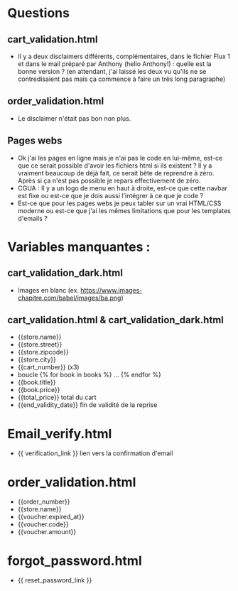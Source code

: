 # Questions
## cart_validation.html

- Il y a deux disclaimers différents, complémentaires, dans le fichier Flux 1 et dans le mail préparé par Anthony (hello Anthony!) : quelle est la bonne version ? (en attendant, j'ai laissé les deux vu qu'ils ne se contredisaient pas mais ça commence à faire un très long paragraphe)

## order_validation.html

- Le disclaimer n'était pas bon non plus.

## Pages webs
- Ok j'ai les pages en ligne mais je n'ai pas le code en lui-même, est-ce que ce serait possible d'avoir les fichiers html si ils existent ? Il y a vraiment beaucoup de déjà fait, ce serait bête de reprendre à zéro. Après si ça n'est pas possible je repars effectivement de zéro.
- CGUA : Il y a un logo de menu en haut à droite, est-ce que cette navbar est fixe ou est-ce que je dois aussi l'intégrer à ce que je code ?
- Est-ce que pour les pages webs je peux tabler sur un vrai HTML/CSS moderne ou est-ce que j'ai les mêmes limitations que pour les templates d'emails ?

# Variables manquantes : 
## cart_validation_dark.html
- Images en blanc (ex. https://www.images-chapitre.com/babel/images/ba.png)

## cart_validation.html & cart_validation_dark.html
- {{store.name}}
- {{store.street}}
- {{store.zipcode}}
- {{store.city}}
- {{cart_number}} (x3)
- boucle {% for book in books %} ... {% endfor %} 
- {{book.title}}
- {{book.price}}
- {{total_price}} total du cart
- {{end_validity_date}} fin de validité de la reprise

# Email_verify.html
- {{ verification_link }} lien vers la confirmation d'email

# order_validation.html
- {{order_number}}
- {{store.name}}
- {{voucher.expired_at}}
- {{voucher.code}}
- {{voucher.amount}} 

# forgot_password.html
- {{ reset_password_link }}
